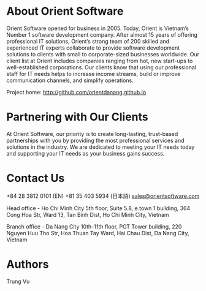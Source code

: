 About Orient Software
=========
Orient Software opened for business in 2005. Today, Orient is Vietnam’s Number 1 software development company. After almost 15 years of offering professional IT solutions, Orient’s strong team of 200 skilled and experienced IT experts collaborate to provide software development solutions to clients with small to corporate-sized businesses worldwide. Our client list at Orient includes companies ranging from hot, new start-ups to well-established corporations. Our clients know that using our professional staff for IT needs helps to increase income streams, build or improve communication channels, and simplify operations.

Project home: http://github.com/orientdanang.github.io

Partnering with Our Clients
============

At Orient Software, our priority is to create long-lasting, trust-based partnerships with you by providing the most professional services and solutions in the industry. We are dedicated to meeting your IT needs today and supporting your IT needs as your business gains success.

Contact Us
===========================

+84 28 3812 0101 (EN)
+81 35 403 5934 (日本語)
sales@orientsoftware.com

Head office - Ho Chi Minh City
5th floor, Suite 5.8, e.town 1 building, 364 Cong Hoa Str,
Ward 13, Tan Binh Dist, Ho Chi Minh City, Vietnam

Branch office - Da Nang City
10th-11th floor, PGT Tower building, 220 Nguyen Huu Tho Str,
Hoa Thuan Tay Ward, Hai Chau Dist, Da Nang City, Vietnam
    
Authors
=======

Trung Vu
